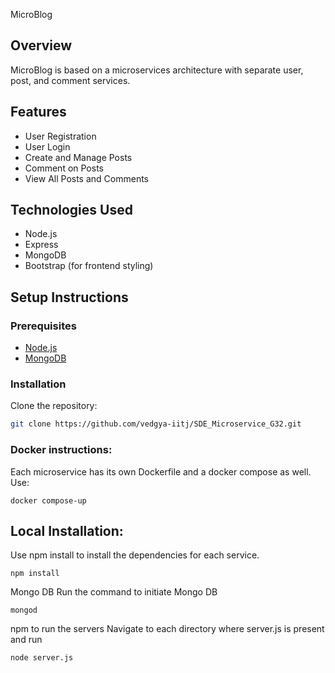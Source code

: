 MicroBlog

## Overview
MicroBlog is based on a microservices architecture with separate user, post, and comment services.

## Features
- User Registration
- User Login
- Create and Manage Posts
- Comment on Posts
- View All Posts and Comments

## Technologies Used
- Node.js
- Express
- MongoDB
- Bootstrap (for frontend styling)

## Setup Instructions

### Prerequisites
- [Node.js](https://nodejs.org/)
- [MongoDB](https://www.mongodb.com/try/download/community)

### Installation

Clone the repository:
```bash
git clone https://github.com/vedgya-iitj/SDE_Microservice_G32.git
```

### Docker instructions:
Each microservice has its own Dockerfile and a docker compose as well.
Use:
```
docker compose-up
```

## Local Installation:
Use npm install to install the dependencies for each service.
```
npm install 
```

Mongo DB
Run the command to initiate Mongo DB
```
mongod
```

npm to run the servers
Navigate to each directory where server.js is present and run
```
node server.js
```


